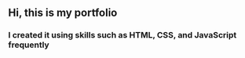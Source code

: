 ##  Hi, this is my portfolio 

### I created it using skills such as HTML, CSS, and JavaScript frequently
